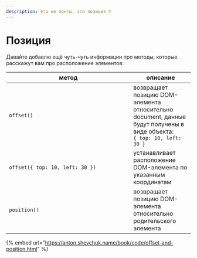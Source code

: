 ```yaml
---
description: Это не понты, это позиция ©
---
```


# Позиция

Давайте добавлю ещё чуть-чуть информации про методы, которые расскажут вам про расположение элементов:

<table data-header-hidden><thead><tr><th width="323">метод</th><th>описание</th></tr></thead><tbody><tr><td><pre class="language-javascript"><code class="lang-javascript">offset()
</code></pre></td><td>возвращает позицию DOM-элемента относительно document, данные будут получены в виде объекта: <br><code>{ top: 10, left: 30 }</code></td></tr><tr><td><pre class="language-javascript"><code class="lang-javascript">offset({ top: 10, left: 30 })
</code></pre></td><td>устанавливает расположение DOM-элемента по указанным координатам</td></tr><tr><td><pre class="language-javascript"><code class="lang-javascript">position()
</code></pre></td><td>возвращает позицию DOM-элемента относительно родительского элемента</td></tr></tbody></table>

{% embed url="https://anton.shevchuk.name/book/code/offset-and-position.html" %}

